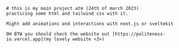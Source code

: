     # this is my main project atm (24th of march 2023)
    practicing some html and tailwind css with it. 

    Might add animations and interactions with next.js or sveltekit 

    OH BTW you should check the website out [https://politeness-io.vercel.app](my lovely website <3>)